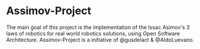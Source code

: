 # Assimov-Project
The main goal of this project is the implementation of the Issac Asimov's 3 laws of robotics for real world robotics solutions, using Open Software Architecture.
Assimov-Project is a initiative of @gusdelact & @AldoLuevano.
